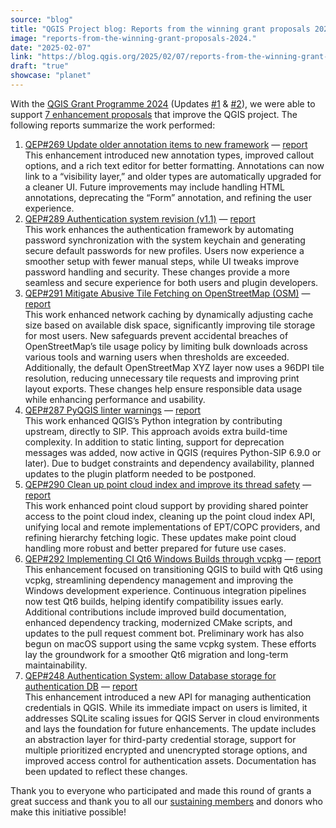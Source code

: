 ```yaml
---
source: "blog"
title: "QGIS Project blog: Reports from the winning grant proposals 2024"
image: "reports-from-the-winning-grant-proposals-2024."
date: "2025-02-07"
link: "https://blog.qgis.org/2025/02/07/reports-from-the-winning-grant-proposals-2024/"
draft: "true"
showcase: "planet"
---
```


<p>With the <a href="https://blog.qgis.org/2024/05/01/qgis-grant-programme-2024-results/">QGIS Grant Programme 2024</a> (Updates <a href="https://blog.qgis.org/2024/05/08/qgis-grant-programme-2024-update/">#1</a> &amp; <a href="https://blog.qgis.org/2024/06/14/qgis-grant-programme-2024-update-no-2/">#2</a>), we were able to support <a href="https://github.com/qgis/PSC/issues/60">7 enhancement proposals</a> that improve the QGIS project. The following reports summarize the work performed:  </p>



<ol class="wp-block-list">
<li><a href="https://github.com/qgis/QGIS-Enhancement-Proposals/issues/269">QEP#269 Update older annotation items to new framework</a> &#8212; <a href="https://lists.osgeo.org/pipermail/qgis-psc/2024-August/010304.html">report</a><br />This enhancement introduced new annotation types, improved callout options, and a rich text editor for better formatting. Annotations can now link to a &#8220;visibility layer,&#8221; and older types are automatically upgraded for a cleaner UI. Future improvements may include handling HTML annotations, deprecating the &#8220;Form&#8221; annotation, and refining the user experience.</li>



<li><a href="https://github.com/qgis/QGIS-Enhancement-Proposals/issues/289">QEP#289 Authentication system revision (v1.1)</a> &#8212; <a href="https://lists.osgeo.org/pipermail/qgis-psc/2025-February/010450.html">report</a><br />This work enhances the authentication framework by automating password synchronization with the system keychain and generating secure default passwords for new profiles. Users now experience a smoother setup with fewer manual steps, while UI tweaks improve password handling and security. These changes provide a more seamless and secure experience for both users and plugin developers.</li>



<li><a href="https://github.com/qgis/QGIS-Enhancement-Proposals/issues/291">QEP#291 Mitigate Abusive Tile Fetching on OpenStreetMap (OSM)</a> &#8212; <a href="https://lists.osgeo.org/pipermail/qgis-psc/2024-November/010348.html">report</a> <br />This work enhanced network caching by dynamically adjusting cache size based on available disk space, significantly improving tile storage for most users. New safeguards prevent accidental breaches of OpenStreetMap’s tile usage policy by limiting bulk downloads across various tools and warning users when thresholds are exceeded. Additionally, the default OpenStreetMap XYZ layer now uses a 96DPI tile resolution, reducing unnecessary tile requests and improving print layout exports. These changes help ensure responsible data usage while enhancing performance and usability.</li>



<li><a href="https://github.com/qgis/QGIS-Enhancement-Proposals/issues/287">QEP#287 PyQGIS linter warnings</a> &#8212; <a href="https://lists.osgeo.org/pipermail/qgis-psc/2024-December/010400.html">report</a><br />This work enhanced QGIS’s Python integration by contributing upstream, directly to SIP. This approach avoids extra build-time complexity. In addition to static linting, support for deprecation messages was added, now active in QGIS (requires Python-SIP 6.9.0 or later). Due to budget constraints and dependency availability, planned updates to the plugin platform needed to be postponed.</li>



<li><a href="https://github.com/qgis/QGIS-Enhancement-Proposals/issues/290">QEP#290 Clean up point cloud index and improve its thread safety</a> &#8212; <a href="https://lists.osgeo.org/pipermail/qgis-psc/2024-December/010402.html">report</a><br />This work enhanced point cloud support by providing shared pointer access to the point cloud index, cleaning up the point cloud index API, unifying local and remote implementations of EPT/COPC providers, and refining hierarchy fetching logic. These updates make point cloud handling more robust and better prepared for future use cases.</li>



<li><a href="https://github.com/qgis/QGIS-Enhancement-Proposals/issues/292">QEP#292 Implementing CI Qt6 Windows Builds through vcpkg</a> &#8212; <a href="https://lists.osgeo.org/pipermail/qgis-psc/2024-October/010340.html">report</a><br />This enhancement focused on transitioning QGIS to build with Qt6 using vcpkg, streamlining dependency management and improving the Windows development experience. Continuous integration pipelines now test Qt6 builds, helping identify compatibility issues early. Additional contributions include improved build documentation, enhanced dependency tracking, modernized CMake scripts, and updates to the pull request comment bot. Preliminary work has also begun on macOS support using the same vcpkg system. These efforts lay the groundwork for a smoother Qt6 migration and long-term maintainability.</li>



<li><a href="https://github.com/qgis/QGIS-Enhancement-Proposals/issues/248">QEP#248 Authentication System: allow Database storage for authentication DB</a> &#8212; <a href="https://lists.osgeo.org/pipermail/qgis-psc/2024-October/010325.html">report</a><br />This enhancement introduced a new API for managing authentication credentials in QGIS. While its immediate impact on users is limited, it addresses SQLite scaling issues for QGIS Server in cloud environments and lays the foundation for future enhancements. The update includes an abstraction layer for third-party credential storage, support for multiple prioritized encrypted and unencrypted storage options, and improved access control for authentication assets. Documentation has been updated to reflect these changes.</li>
</ol>



<p>Thank you to everyone who participated and made this round of grants a great success and thank you to all our <a href="https://qgis.org/en/site/about/sustaining_members.html">sustaining members</a> and donors who make this initiative possible!</p>



<p></p>
